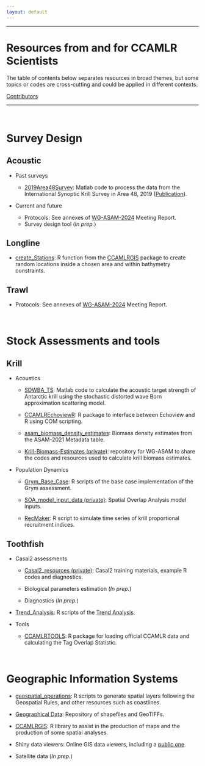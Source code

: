 ```yaml
---
layout: default
---
```


[CCAMLRGIS]:https://github.com/ccamlr/CCAMLRGIS?tab=readme-ov-file#ccamlrgis-r-package

------------------------------------------------------------------------

# Resources from and for CCAMLR Scientists

The table of contents below separates resources in broad themes,
but some topics or codes are cross-cutting and could be applied in different contexts.

[Contributors](./Contributors.html)

------------------------------------------------------------------------

<br>

# Survey Design


##	Acoustic

- Past surveys
  - [2019Area48Survey](https://github.com/ccamlr/2019Area48Survey): Matlab code to process
  the data from the International Synoptic Krill Survey in Area 48, 2019
  ([Publication](https://academic.oup.com/jcb/article/41/4/ruab071/6455606)).
  
- Current and future
  - Protocols: See annexes of [WG-ASAM-2024](https://meetings.ccamlr.org/wg-asam-2024) Meeting Report.
  - Survey design tool (*In prep.*)


## Longline

- [create_Stations](https://github.com/ccamlr/CCAMLRGIS#22-create-stations): R function from
the [CCAMLRGIS] package to create random locations inside a chosen area and within bathymetry constraints.

## Trawl

  - Protocols: See annexes of [WG-ASAM-2024](https://meetings.ccamlr.org/wg-asam-2024) Meeting Report.


<br>

# Stock Assessments and tools

## Krill

- Acoustics

  - [SDWBA_TS](https://github.com/ccamlr/SDWBA_TS): Matlab code to calculate the acoustic target
  strength of Antarctic krill using the stochastic distorted wave Born approximation scattering model.

  - [CCAMLREchoviewR](https://github.com/ccamlr/CCAMLREchoviewR): R package to interface between
  Echoview and R using COM scripting.

  - [asam_biomass_density_estimates](https://github.com/ccamlr/asam_biomass_density_estimates): Biomass
  density estimates from the ASAM-2021 Metadata table.

  - [Krill-Biomass-Estimates (private)](https://github.com/CCAMLR-Science/Krill-Biomass-Estimates):
  repository for WG-ASAM to share the codes and resources used to calculate krill biomass estimates.
  
  
- Population Dynamics

  - [Grym_Base_Case](https://github.com/ccamlr/Grym_Base_Case/tree/Simulations): R scripts
  of the base case implementation of the Grym assessment.

  - [SOA_model_input_data (private)](https://github.com/CCAMLR-Science/SOA_model_input_data): Spatial
  Overlap Analysis model inputs.
  
  - [RecMaker](https://github.com/ccamlr/RecMaker): R script to simulate time series of krill proportional
  recruitment indices.
  

## Toothfish

- Casal2 assessments

  - [Casal2_resources (private)](https://github.com/CCAMLR-Science/Casal2_resources): Casal2 training materials, 
  example R codes and diagnostics.
  
  -	Biological parameters estimation (*In prep.*)
  
  - Diagnostics (*In prep.*)
  
- [Trend_Analysis](https://github.com/CCAMLR-Science/Trend_Analysis): R scripts of the
[Trend Analysis](https://fishdocs.ccamlr.org/TrendAnalysis_2024.html).

- Tools

  - [CCAMLRTOOLS](https://github.com/CCAMLR-Science/CCAMLRTOOLS): R package for loading official CCAMLR data 
  and calculating the Tag Overlap Statistic.
  


<br>

# Geographic Information Systems 

-	[geospatial_operations](https://github.com/ccamlr/geospatial_operations): R scripts to generate
spatial layers following the Geospatial Rules, and other resources such as coastlines.

-	[Geographical Data](https://github.com/ccamlr/data): Repository of shapefiles and GeoTIFFs.

-	[CCAMLRGIS]: R library to assist in the production of maps and the production of some spatial analyses.

-	Shiny data viewers: Online GIS data viewers, including a [public one](https://ccamlrgis.shinyapps.io/public/).

-	Satellite data (*In prep.*)

